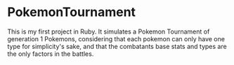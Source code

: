 # PokemonTournament

This is my first project in Ruby.
It simulates a Pokemon Tournament of generation 1 Pokemons, considering that each pokemon can only have one type for simplicity's sake, and that the combatants base stats and types are the only factors in the battles.
